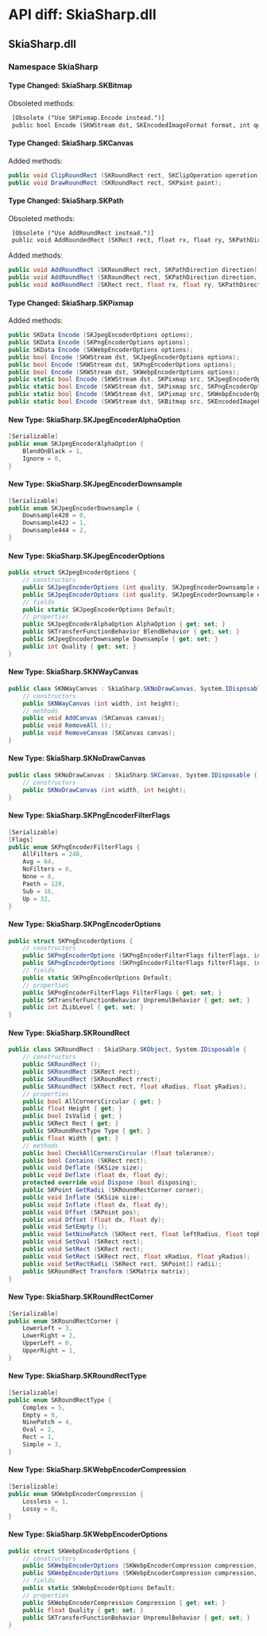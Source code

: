 # API diff: SkiaSharp.dll

## SkiaSharp.dll

### Namespace SkiaSharp

#### Type Changed: SkiaSharp.SKBitmap

Obsoleted methods:

```diff
 [Obsolete ("Use SKPixmap.Encode instead.")]
 public bool Encode (SKWStream dst, SKEncodedImageFormat format, int quality);
```


#### Type Changed: SkiaSharp.SKCanvas

Added methods:

```csharp
public void ClipRoundRect (SKRoundRect rect, SKClipOperation operation, bool antialias);
public void DrawRoundRect (SKRoundRect rect, SKPaint paint);
```


#### Type Changed: SkiaSharp.SKPath

Obsoleted methods:

```diff
 [Obsolete ("Use AddRoundRect instead.")]
 public void AddRoundedRect (SKRect rect, float rx, float ry, SKPathDirection dir);
```

Added methods:

```csharp
public void AddRoundRect (SKRoundRect rect, SKPathDirection direction);
public void AddRoundRect (SKRoundRect rect, SKPathDirection direction, uint startIndex);
public void AddRoundRect (SKRect rect, float rx, float ry, SKPathDirection dir);
```


#### Type Changed: SkiaSharp.SKPixmap

Added methods:

```csharp
public SKData Encode (SKJpegEncoderOptions options);
public SKData Encode (SKPngEncoderOptions options);
public SKData Encode (SKWebpEncoderOptions options);
public bool Encode (SKWStream dst, SKJpegEncoderOptions options);
public bool Encode (SKWStream dst, SKPngEncoderOptions options);
public bool Encode (SKWStream dst, SKWebpEncoderOptions options);
public static bool Encode (SKWStream dst, SKPixmap src, SKJpegEncoderOptions options);
public static bool Encode (SKWStream dst, SKPixmap src, SKPngEncoderOptions options);
public static bool Encode (SKWStream dst, SKPixmap src, SKWebpEncoderOptions options);
public static bool Encode (SKWStream dst, SKBitmap src, SKEncodedImageFormat format, int quality);
```


#### New Type: SkiaSharp.SKJpegEncoderAlphaOption

```csharp
[Serializable]
public enum SKJpegEncoderAlphaOption {
	BlendOnBlack = 1,
	Ignore = 0,
}
```

#### New Type: SkiaSharp.SKJpegEncoderDownsample

```csharp
[Serializable]
public enum SKJpegEncoderDownsample {
	Downsample420 = 0,
	Downsample422 = 1,
	Downsample444 = 2,
}
```

#### New Type: SkiaSharp.SKJpegEncoderOptions

```csharp
public struct SKJpegEncoderOptions {
	// constructors
	public SKJpegEncoderOptions (int quality, SKJpegEncoderDownsample downsample, SKJpegEncoderAlphaOption alphaOption);
	public SKJpegEncoderOptions (int quality, SKJpegEncoderDownsample downsample, SKJpegEncoderAlphaOption alphaOption, SKTransferFunctionBehavior blendBehavior);
	// fields
	public static SKJpegEncoderOptions Default;
	// properties
	public SKJpegEncoderAlphaOption AlphaOption { get; set; }
	public SKTransferFunctionBehavior BlendBehavior { get; set; }
	public SKJpegEncoderDownsample Downsample { get; set; }
	public int Quality { get; set; }
}
```

#### New Type: SkiaSharp.SKNWayCanvas

```csharp
public class SKNWayCanvas : SkiaSharp.SKNoDrawCanvas, System.IDisposable {
	// constructors
	public SKNWayCanvas (int width, int height);
	// methods
	public void AddCanvas (SKCanvas canvas);
	public void RemoveAll ();
	public void RemoveCanvas (SKCanvas canvas);
}
```

#### New Type: SkiaSharp.SKNoDrawCanvas

```csharp
public class SKNoDrawCanvas : SkiaSharp.SKCanvas, System.IDisposable {
	// constructors
	public SKNoDrawCanvas (int width, int height);
}
```

#### New Type: SkiaSharp.SKPngEncoderFilterFlags

```csharp
[Serializable]
[Flags]
public enum SKPngEncoderFilterFlags {
	AllFilters = 248,
	Avg = 64,
	NoFilters = 0,
	None = 8,
	Paeth = 128,
	Sub = 16,
	Up = 32,
}
```

#### New Type: SkiaSharp.SKPngEncoderOptions

```csharp
public struct SKPngEncoderOptions {
	// constructors
	public SKPngEncoderOptions (SKPngEncoderFilterFlags filterFlags, int zLibLevel);
	public SKPngEncoderOptions (SKPngEncoderFilterFlags filterFlags, int zLibLevel, SKTransferFunctionBehavior unpremulBehavior);
	// fields
	public static SKPngEncoderOptions Default;
	// properties
	public SKPngEncoderFilterFlags FilterFlags { get; set; }
	public SKTransferFunctionBehavior UnpremulBehavior { get; set; }
	public int ZLibLevel { get; set; }
}
```

#### New Type: SkiaSharp.SKRoundRect

```csharp
public class SKRoundRect : SkiaSharp.SKObject, System.IDisposable {
	// constructors
	public SKRoundRect ();
	public SKRoundRect (SKRect rect);
	public SKRoundRect (SKRoundRect rrect);
	public SKRoundRect (SKRect rect, float xRadius, float yRadius);
	// properties
	public bool AllCornersCircular { get; }
	public float Height { get; }
	public bool IsValid { get; }
	public SKRect Rect { get; }
	public SKRoundRectType Type { get; }
	public float Width { get; }
	// methods
	public bool CheckAllCornersCircular (float tolerance);
	public bool Contains (SKRect rect);
	public void Deflate (SKSize size);
	public void Deflate (float dx, float dy);
	protected override void Dispose (bool disposing);
	public SKPoint GetRadii (SKRoundRectCorner corner);
	public void Inflate (SKSize size);
	public void Inflate (float dx, float dy);
	public void Offset (SKPoint pos);
	public void Offset (float dx, float dy);
	public void SetEmpty ();
	public void SetNinePatch (SKRect rect, float leftRadius, float topRadius, float rightRadius, float bottomRadius);
	public void SetOval (SKRect rect);
	public void SetRect (SKRect rect);
	public void SetRect (SKRect rect, float xRadius, float yRadius);
	public void SetRectRadii (SKRect rect, SKPoint[] radii);
	public SKRoundRect Transform (SKMatrix matrix);
}
```

#### New Type: SkiaSharp.SKRoundRectCorner

```csharp
[Serializable]
public enum SKRoundRectCorner {
	LowerLeft = 3,
	LowerRight = 2,
	UpperLeft = 0,
	UpperRight = 1,
}
```

#### New Type: SkiaSharp.SKRoundRectType

```csharp
[Serializable]
public enum SKRoundRectType {
	Complex = 5,
	Empty = 0,
	NinePatch = 4,
	Oval = 2,
	Rect = 1,
	Simple = 3,
}
```

#### New Type: SkiaSharp.SKWebpEncoderCompression

```csharp
[Serializable]
public enum SKWebpEncoderCompression {
	Lossless = 1,
	Lossy = 0,
}
```

#### New Type: SkiaSharp.SKWebpEncoderOptions

```csharp
public struct SKWebpEncoderOptions {
	// constructors
	public SKWebpEncoderOptions (SKWebpEncoderCompression compression, float quality);
	public SKWebpEncoderOptions (SKWebpEncoderCompression compression, float quality, SKTransferFunctionBehavior unpremulBehavior);
	// fields
	public static SKWebpEncoderOptions Default;
	// properties
	public SKWebpEncoderCompression Compression { get; set; }
	public float Quality { get; set; }
	public SKTransferFunctionBehavior UnpremulBehavior { get; set; }
}
```


